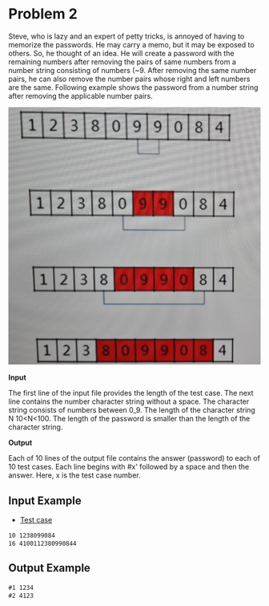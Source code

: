 Problem 2
=== 

Steve, who is lazy and an expert of petty tricks, is annoyed of having to memorize the passwords. He may carry a memo, but it may be exposed to others. So, he thought of an idea.
He will create a password with the remaining numbers after removing the pairs of same numbers from a number string consisting of numbers (~9. After removing the same number pairs, he can also remove the number pairs whose right and left numbers are the same. Following example shows the password from a number string after removing the applicable number pairs.

![](images/problem2.jpg)

**Input**

The first line of the input file provides the length of the test case. The next line contains the number character string without a space. 
The character string consists of numbers between 0_9. The length of the character string N 10<N<100. The length of the password is smaller than the length of the character string.

**Output**

Each of 10 lines of the output file contains the answer (password) to each of 10 test cases. Each line begins with #x' followed by a space and then the answer. Here, x is the test case number.

Input Example
---

* [Test case](inputs/problem2.txt)

```text
10 1238099084 
16 4100112380990844
```


Output Example
---

```text
#1 1234
#2 4123
```

